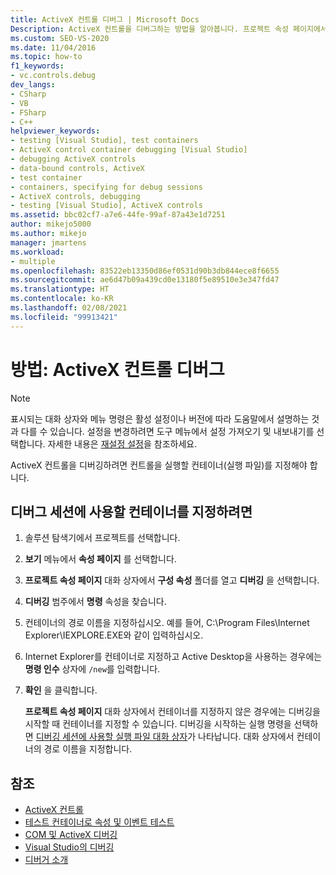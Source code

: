 ```yaml
---
title: ActiveX 컨트롤 디버그 | Microsoft Docs
Description: ActiveX 컨트롤을 디버그하는 방법을 알아봅니다. 프로젝트 속성 페이지에서 또는 디버깅을 시작할 때 수행할 수 있는 포함 실행 파일을 지정해야 합니다.
ms.custom: SEO-VS-2020
ms.date: 11/04/2016
ms.topic: how-to
f1_keywords:
- vc.controls.debug
dev_langs:
- CSharp
- VB
- FSharp
- C++
helpviewer_keywords:
- testing [Visual Studio], test containers
- ActiveX control container debugging [Visual Studio]
- debugging ActiveX controls
- data-bound controls, ActiveX
- test container
- containers, specifying for debug sessions
- ActiveX controls, debugging
- testing [Visual Studio], ActiveX controls
ms.assetid: bbc02cf7-a7e6-44fe-99af-87a43e1d7251
author: mikejo5000
ms.author: mikejo
manager: jmartens
ms.workload:
- multiple
ms.openlocfilehash: 83522eb13350d86ef0531d90b3db844ece8f6655
ms.sourcegitcommit: ae6d47b09a439cd0e13180f5e89510e3e347fd47
ms.translationtype: HT
ms.contentlocale: ko-KR
ms.lasthandoff: 02/08/2021
ms.locfileid: "99913421"
---
```

# <a name="how-to-debug-an-activex-control"></a>방법: ActiveX 컨트롤 디버그

> [!NOTE]
> 표시되는 대화 상자와 메뉴 명령은 활성 설정이나 버전에 따라 도움말에서 설명하는 것과 다를 수 있습니다. 설정을 변경하려면 도구 메뉴에서 설정 가져오기 및 내보내기를 선택합니다. 자세한 내용은 [재설정 설정](../ide/environment-settings.md#reset-settings)을 참조하세요.

ActiveX 컨트롤을 디버깅하려면 컨트롤을 실행할 컨테이너(실행 파일)를 지정해야 합니다.

## <a name="to-specify-a-container-for-the-debug-session"></a>디버그 세션에 사용할 컨테이너를 지정하려면

1. 솔루션 탐색기에서 프로젝트를 선택합니다.

2. **보기** 메뉴에서 **속성 페이지** 를 선택합니다.

3. **프로젝트 속성 페이지** 대화 상자에서 **구성 속성** 폴더를 열고 **디버깅** 을 선택합니다.

4. **디버깅** 범주에서 **명령** 속성을 찾습니다.

5. 컨테이너의 경로 이름을 지정하십시오. 예를 들어, C:\Program Files\Internet Explorer\IEXPLORE.EXE와 같이 입력하십시오.

6. Internet Explorer를 컨테이너로 지정하고 Active Desktop을 사용하는 경우에는 **명령 인수** 상자에 `/new`를 입력합니다.

7. **확인** 을 클릭합니다.

     **프로젝트 속성 페이지** 대화 상자에서 컨테이너를 지정하지 않은 경우에는 디버깅을 시작할 때 컨테이너를 지정할 수 있습니다. 디버깅을 시작하는 실행 명령을 선택하면 [디버깅 세션에 사용할 실행 파일 대화 상자](../debugger/executable-for-debugging-session-dialog-box.md)가 나타납니다. 대화 상자에서 컨테이너의 경로 이름을 지정합니다.

## <a name="see-also"></a>참조

- [ActiveX 컨트롤](/cpp/mfc/activex-controls)
- [테스트 컨테이너로 속성 및 이벤트 테스트](/cpp/mfc/testing-properties-and-events-with-test-container)
- [COM 및 ActiveX 디버깅](../debugger/com-and-activex-debugging.md)
- [Visual Studio의 디버깅](../debugger/index.yml)
- [디버거 소개](../debugger/debugger-feature-tour.md)